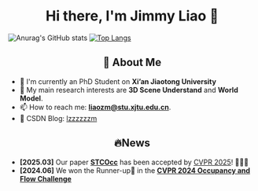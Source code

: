 <h1 align="center">Hi there, I'm Jimmy Liao 👋</h1>

![Anurag's GitHub stats](https://github-readme-stats.vercel.app/api?username=lzzzzzm)
[![Top Langs](https://github-readme-stats.vercel.app/api/top-langs/?username=lzzzzzm)](https://github.com/lzzzzzm/github-readme-stats)

<h2 align="center">🚀 About Me</h2>

- 🔭 I'm currently an PhD Student on **Xi’an Jiaotong University**
- 🌱 My main research interests are **3D Scene Understand** and **World Model**.
- 📫 How to reach me: **liaozm@stu.xjtu.edu.cn**.
- 💬 CSDN Blog: [lzzzzzzm](https://blog.csdn.net/lzzzzzzm?spm=1000.2115.3001.5343)

<h2 align="center"> 🔥News</h2>

- **[2025.03]** Our paper **[STCOcc](https://arxiv.org/abs/2504.19749)** has been accepted by [CVPR 2025](https://cvpr.thecvf.com/)! 🎉🎉🎉
- **[2024.06]** We won the Runner-up🥈 in the **[CVPR 2024 Occupancy and Flow Challenge](https://opendrivelab.com/challenge2024/)**